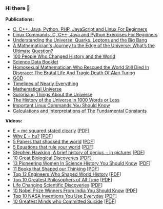 ### Hi there 👋

<!--
**manjunath5496/manjunath5496** is a ✨ _special_ ✨ repository because its `README.md` (this file) appears on your GitHub profile.

Here are some ideas to get you started:

- 🔭 I’m currently working on ...
- 🌱 I’m currently learning ...
- 👯 I’m looking to collaborate on ...
- 🤔 I’m looking for help with ...
- 💬 Ask me about ...
- 📫 How to reach me: ...
- 😄 Pronouns: ...
- ⚡ Fun fact: ...
-->


<p><strong>Publications:</strong></p>

<ul>
<li class="AHFaub"><a title="C, C++, Java, Python, PHP, JavaScript and Linux For Beginners" href="https://play.google.com/store/books/details/Manjunath_R_C_C_Java_Python_PHP_JavaScript_and_Lin?id=xnTcDwAAQBAJ&amp;hl=en_US">C, C++, Java, Python, PHP, JavaScript and Linux For Beginners</a></li>
<li class="AHFaub"><a title="Linux Commands, C, C++, Java and Python Exercises For Beginners" href="https://play.google.com/store/books/details/Manjunath_R_Linux_Commands_C_C_Java_and_Python_Exe?id=FVDZDwAAQBAJ&amp;hl=en_US">Linux Commands, C, C++, Java and Python Exercises For Beginners</a></li>
<li class="AHFaub"><a title="Understanding the Universe: Quarks, Leptons and the Big Bang" href="https://play.google.com/store/books/details/Manjunath_R_Understanding_the_Universe?id=uyXXDwAAQBAJ&amp;hl=en_US">Understanding the Universe: Quarks, Leptons and the Big Bang</a></li>
<li class="AHFaub"><a title="A Mathematician's Journey to the Edge of the Universe: What&rsquo;s the Ultimate Question?" href="https://play.google.com/store/books/details/Manjunath_R_A_Mathematician_s_Journey_to_the_Edge?id=RsPRDwAAQBAJ&amp;hl=en_US">A Mathematician's Journey to the Edge of the Universe: What&rsquo;s the Ultimate Question?</a></li>
<li class="AHFaub"><a title="100 People Who Changed History and the World" href="https://play.google.com/store/books/details/Manjunath_R_100_People_Who_Changed_History_and_the?id=cfsPEAAAQBAJ&amp;hl=en_US">100 People Who Changed History and the World</a></li>
<li class="AHFaub"><a title="Science Data Booklet" href="https://play.google.com/store/books/details/Manjunath_R_Science_Data_Booklet?id=ZG3wDwAAQBAJ&amp;hl=en_US">Science Data Booklet</a></li>
<li class="AHFaub"><a title="Homosexual Mathematician Who Rescued the World Still Died In Disgrace: The Brutal Life And Tragic Death Of Alan Turing" href="https://play.google.com/store/books/details/Manjunath_R_Homosexual_Mathematician_Who_Rescued_t?id=O3XTDwAAQBAJ&amp;hl=en_US">Homosexual Mathematician Who Rescued the World Still Died In Disgrace: The Brutal Life And Tragic Death Of Alan Turing</a></li>
<li class="AHFaub"><a title="GOD" href="https://play.google.com/store/books/details/Manjunath_R_GOD?id=ldzyDwAAQBAJ&amp;hl=en_US">GOD</a></li>
<li class="AHFaub"><a title="Timelines of Nearly Everything" href="https://play.google.com/store/books/details/Manjunath_R_Timelines_of_Nearly_Everything?id=17I2EAAAQBAJ&amp;hl=en_US">Timelines of Nearly Everything</a></li>
<li class="AHFaub"><a title="Mathematical Universe" href="https://play.google.com/store/books/details/Manjunath_R_Mathematical_Universe?id=WGk8EAAAQBAJ&amp;hl=en_US">Mathematical Universe</a></li>
 <li class="AHFaub"><a title="Surprising Things About the Universe" href="https://play.google.com/store/books/details/Manjunath_R_Surprising_Things_About_the_Universe?id=Lt4_EAAAQBAJ&hl=en_US">Surprising Things About the Universe</a></li> 
 
  <li class="AHFaub"><a title="The History of the Universe in 1000 Words or Less" href="https://play.google.com/store/books/details/Manjunath_R_The_History_of_the_Universe_in_1000_Wo?id=3tVCEAAAQBAJ&hl=en_US"> The History of the Universe in 1000 Words or Less</a></li> 
 
   <li class="AHFaub"><a title="	
Important Linux Commands You Should Know" href="https://play.google.com/store/books/details/Manjunath_R_Important_Linux_Commands_You_Should_Kn?id=MWNMEAAAQBAJ&hl=en_IN&gl=US"> 	
Important Linux Commands You Should Know</a></li>
  <li class="AHFaub"><a title="	
Calculations and Interpretations of The Fundamental Constants" href="https://play.google.com/store/books/details?id=w7pgEAAAQBAJ"> 	
Calculations and Interpretations of The Fundamental Constants</a></li>
</ul>

<p><strong>Videos:</strong></p>

<ul>
<li class="AHFaub"><a title="E = mc squared stated clearly" href="https://www.youtube.com/watch?v=ZDgNqb3_ajc">E = mc squared stated clearly</a> [<a title="E = mc squared stated clearly" href="https://github.com/manjunath5496/manjunath5496/blob/main/2.pdf">PDF</a>] </li>
 <li class="AHFaub"><a title="Why E = hυ?" href="https://www.youtube.com/watch?v=5FW3RcLtdaI">Why E = hυ?</a> [<a title="Why E = hυ?" href="https://github.com/manjunath5496/manjunath5496/blob/main/1.pdf">PDF</a>]</li>
  <li class="AHFaub"><a title="5 Papers that shocked the world" href="https://www.youtube.com/watch?v=9ejCcy_xOsY">5 Papers that shocked the world</a> [<a title="5 Papers that shocked the world" href="https://github.com/manjunath5496/manjunath5496/blob/main/3.pdf">PDF</a>]</li>
 
   <li class="AHFaub"><a title="5 Equations that rule your world" href="https://www.youtube.com/watch?v=3YAd2pe6eGE">5 Equations that rule your world</a> [<a title="5 Equations that rule your world" href="https://github.com/manjunath5496/manjunath5496/blob/main/4.pdf">PDF</a>]</li>
 
<li class="AHFaub"><a title="Stephen Hawking: A brief history of genius − in pictures" href="https://www.youtube.com/watch?v=KW2IM-m9pNA">Stephen Hawking: A brief history of genius − in pictures</a> [<a title="Stephen Hawking: A brief history of genius − in pictures" href="https://github.com/manjunath5496/manjunath5496/blob/main/5.pdf">PDF</a>]</li>
 
 <li class="AHFaub"><a title="10 Great Biological Discoveries" href="https://www.youtube.com/watch?v=4CmS_LAUCWk">10 Great Biological Discoveries</a> [<a title="10 Great Biological Discoveries" href="https://github.com/manjunath5496/manjunath5496/blob/main/6.pdf">PDF</a>]</li>
 
 <li class="AHFaub"><a title="13 Pioneering Women In Science History You Should Know" href="https://www.youtube.com/watch?v=Cyw9Lp76iUo">13 Pioneering Women In Science History You Should Know</a> [<a title="13 Pioneering Women In Science History You Should Know" href="https://github.com/manjunath5496/manjunath5496/blob/main/7.pdf">PDF</a>]</li>
 
  <li class="AHFaub"><a title="11 Books that Shaped our Thinking" href="https://www.youtube.com/watch?v=a10x49-tRjs">11 Books that Shaped our Thinking</a> [<a title="11 Books that Shaped our Thinking" href="https://github.com/manjunath5496/manjunath5496/blob/main/8.pdf">PDF</a>]</li>
 
   <li class="AHFaub"><a title="Top 12 Engineers Who Shaped World History" href="https://www.youtube.com/watch?v=DmA5dbb881Q">Top 12 Engineers Who Shaped World History</a> [<a title="Top 12 Engineers Who Shaped World History" href="https://github.com/manjunath5496/manjunath5496/blob/main/9.pdf">PDF</a>]</li>
    <li class="AHFaub"><a title="Top 10 Greatest Philosophers of All Time" href="https://www.youtube.com/watch?v=S4KPOSu9GDs">Top 10 Greatest Philosophers of All Time</a> [<a title="Top 10 Greatest Philosophers of All Time" href="https://github.com/manjunath5496/manjunath5496/blob/main/10.pdf">PDF</a>]</li>
  <li class="AHFaub"><a title="Life Changing Scientific Discoveries" href="https://www.youtube.com/watch?v=VlmTpgQGtfs">Life Changing Scientific Discoveries</a> [<a title="Life Changing Scientific Discoveries" href="https://github.com/manjunath5496/manjunath5496/blob/main/10.pdf">PDF</a>]</li>
 
  <li class="AHFaub"><a title="10 Nobel Prize Winners From India You Should Know" href="https://www.youtube.com/watch?v=EfrSEYAeT5Y">10 Nobel Prize Winners From India You Should Know</a> [<a title="10 Nobel Prize Winners From India You Should Know" href="https://github.com/manjunath5496/manjunath5496/blob/main/11.pdf">PDF</a>]</li>
 
 <li class="AHFaub"><a title="Top 10 NASA Inventions You Use Everyday" href="https://www.youtube.com/watch?v=mlPOqYvlrkM">Top 10 NASA Inventions You Use Everyday</a> [<a title="Top 10 NASA Inventions You Use Everyday" href="https://github.com/manjunath5496/manjunath5496/blob/main/12.pdf">PDF</a>]</li>
 
  
 <li class="AHFaub"><a title="10 Greatest Minds who Committed Suicide" href="https://www.youtube.com/watch?v=athQOocQXuU">10 Greatest Minds who Committed Suicide</a> [<a title="10 Greatest Minds who Committed Suicide" href="https://github.com/manjunath5496/manjunath5496/blob/main/13.pdf">PDF</a>]</li>
 
 
 </ul>
 





